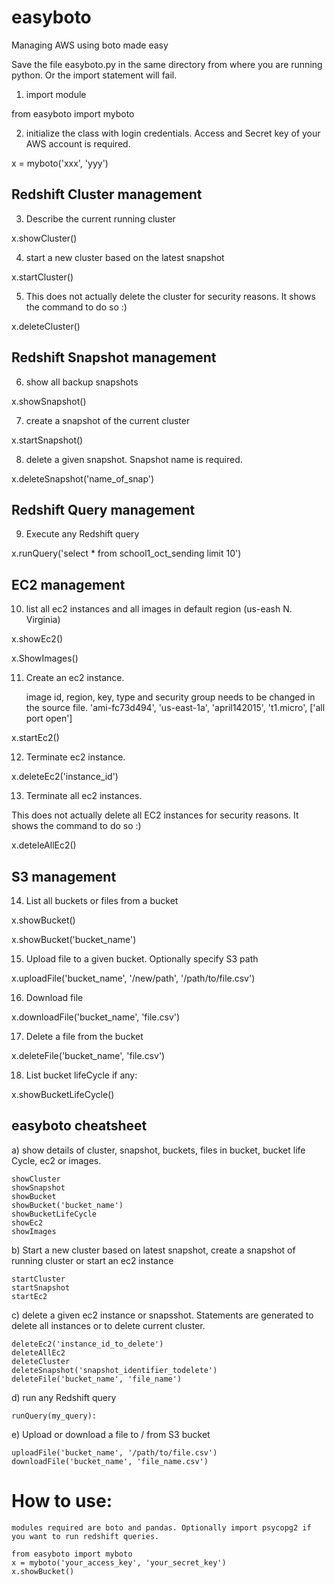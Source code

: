 # easyboto
Managing AWS using boto made easy

Save the file easyboto.py in the same directory from where you are running python. Or the import statement will fail.

1) import module

from easyboto import myboto

2) initialize the class with login credentials. Access and Secret key of your AWS account is required.

x = myboto('xxx', 'yyy')

## Redshift Cluster management ##

3) Describe the current running cluster

x.showCluster()

4) start a new cluster based on the latest snapshot

x.startCluster()

5) This does not actually delete the cluster for security reasons. It shows the command to do so :)

x.deleteCluster()

## Redshift Snapshot management ##

6) show all backup snapshots

x.showSnapshot()

7) create a snapshot of the current cluster

x.startSnapshot()

8) delete a given snapshot. Snapshot name is required.

x.deleteSnapshot('name_of_snap')

## Redshift Query management ##

9) Execute any Redshift query

x.runQuery('select * from school1_oct_sending limit 10')

## EC2 management ##

10) list all ec2 instances and all images in default region (us-eash N. Virginia)

x.showEc2()

x.ShowImages()

11) Create an ec2 instance.
    
    image id, region, key, type and security group needs to be changed in the source file.
    'ami-fc73d494', 'us-east-1a', 'april142015', 't1.micro', ['all port open']

x.startEc2()

12) Terminate ec2 instance.

x.deleteEc2('instance_id')

13) Terminate all ec2 instances.

This does not actually delete all EC2 instances for security reasons. It shows the command to do so :)

x.deteleAllEc2()


## S3 management ##

14) List all buckets or files from a bucket 

x.showBucket()

x.showBucket('bucket_name')

15) Upload file to a given bucket. Optionally specify S3 path

x.uploadFile('bucket_name', '/new/path', '/path/to/file.csv')

16) Download file 

x.downloadFile('bucket_name', 'file.csv')

17) Delete a file from the bucket

x.deleteFile('bucket_name', 'file.csv')

18) List bucket lifeCycle if any:

x.showBucketLifeCycle()


## easyboto cheatsheet

a) show details of cluster, snapshot, buckets, files in bucket, bucket life Cycle, ec2 or images.

    showCluster
    showSnapshot
    showBucket
    showBucket('bucket_name')
    showBucketLifeCycle
    showEc2
    showImages

b) Start a new cluster based on latest snapshot, create a snapshot of running cluster or start an ec2 instance

    startCluster
    startSnapshot
    startEc2

c) delete a given ec2 instance or snapsshot. Statements are generated to delete all instances or to delete current cluster.

    deleteEc2('instance_id_to_delete')
    deleteAllEc2
    deleteCluster
    deleteSnapshot('snapshot_identifier_todelete')
    deleteFile('bucket_name', 'file_name')

d) run any Redshift query

    runQuery(my_query):

e) Upload or download a file to / from S3 bucket

    uploadFile('bucket_name', '/path/to/file.csv')
    downloadFile('bucket_name', 'file_name.csv')
    

# How to use:

    modules required are boto and pandas. Optionally import psycopg2 if you want to run redshift queries.

    from easyboto import myboto
    x = myboto('your_access_key', 'your_secret_key')
    x.showBucket()
